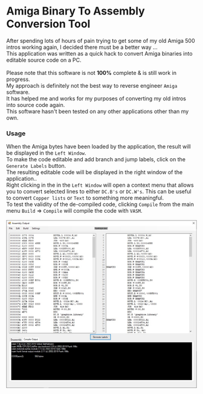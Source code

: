 # Amiga Binary To Assembly Conversion Tool

After spending lots of hours of pain trying to get some of my old Amiga 500 intros working again, I decided there must be a better way ...
<br>This application was written as a quick hack to convert Amiga binaries into editable source code on a PC.
<br><br>Please note that this software is not **100%** complete & is still work in progress.
<br>My approach is definitely not the best way to reverse engineer `Amiga` software.
<br>It has helped me and works for my purposes of converting my old intros into source code again.
<br>This software hasn't been tested on any other applications other than my own.

### Usage
When the Amiga bytes have been loaded by the application, the result will be displayed in the `Left Window`.
<br>To make the code editable and add branch and jump labels, click on the `Generate Labels` button.
<br>The resulting editable code will be displayed in the right window of the application..
<br>Right clicking in the in the `Left Window` will open a context menu that allows you to convert selected lines to either `DC.B's` or `DC.W's`. This can be useful to convert `Copper lists` or `Text` to something more meaningful.
<br>To test the validity of the de-compiled code, clicking `Compile` from the main menu `Build` => `Compile` will compile the code with `VASM`.
<br>
<br>
![](AmigaBinaryToAssemblyConverter.jpg)
